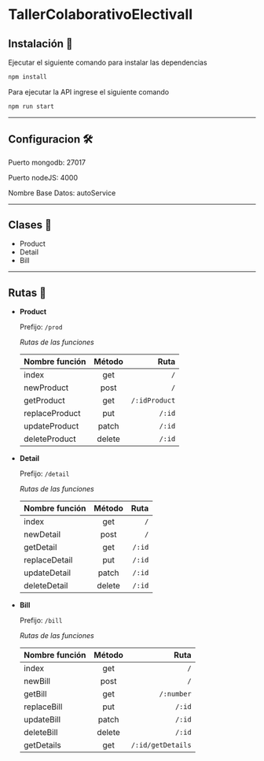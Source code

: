# TallerColaborativoElectivaII

## Instalación 🔧

Ejecutar el siguiente comando para instalar las dependencias

```bash
npm install
```
Para ejecutar la API ingrese el siguiente comando

```bash
npm run start
```
---
## Configuracion 🛠️

Puerto mongodb:    27017

Puerto nodeJS:     4000

Nombre Base Datos:     autoService

---

## Clases  📑
* Product
* Detail
* Bill
---

## Rutas 📌

 * **Product**   

    Prefijo: `/prod`

    *Rutas de las funciones*

    |Nombre función    | Método    | Ruta            |
    |------------------|:---------:|----------------:| 
    | index            | get       | `/`             |
    | newProduct       | post      | `/`             |
    | getProduct       | get       | `/:idProduct`   |
    | replaceProduct   | put       | `/:id`          |
    | updateProduct    | patch     | `/:id`          |
    | deleteProduct    | delete    | `/:id`          |

 
 * **Detail**   

    Prefijo: `/detail`

    *Rutas de las funciones*

    |Nombre función    | Método    | Ruta            |
    |------------------|:---------:|----------------:| 
    | index            | get       | `/`             |
    | newDetail        | post      | `/`             |
    | getDetail        | get       | `/:id`          |
    | replaceDetail    | put       | `/:id`          |
    | updateDetail     | patch     | `/:id`          |
    | deleteDetail     | delete    | `/:id`          |


 * **Bill**   

    Prefijo: `/bill`

    *Rutas de las funciones*

    |Nombre función    | Método    | Ruta             |
    |------------------|:---------:|-----------------:| 
    | index            | get       | `/`              |
    | newBill          | post      | `/`              |
    | getBill          | get       | `/:number`       |
    | replaceBill      | put       | `/:id`           |
    | updateBill       | patch     | `/:id`           |
    | deleteBill       | delete    | `/:id`           |
    | getDetails       | get       | `/:id/getDetails`|
  
